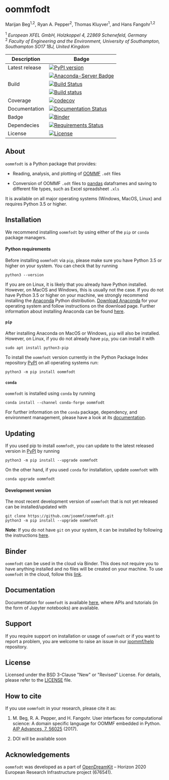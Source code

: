 # oommfodt
Marijan Beg<sup>1,2</sup>, Ryan A. Pepper<sup>2</sup>, Thomas Kluyver<sup>1</sup>, and Hans Fangohr<sup>1,2</sup>

<sup>1</sup> *European XFEL GmbH, Holzkoppel 4, 22869 Schenefeld, Germany*  
<sup>2</sup> *Faculty of Engineering and the Environment, University of Southampton, Southampton SO17 1BJ, United Kingdom*  

| Description | Badge |
| --- | --- |
| Latest release | [![PyPI version](https://badge.fury.io/py/oommfodt.svg)](https://badge.fury.io/py/oommfodt) |
|                | [![Anaconda-Server Badge](https://anaconda.org/conda-forge/oommfodt/badges/version.svg)](https://anaconda.org/conda-forge/oommfodt) |
| Build | [![Build Status](https://travis-ci.org/joommf/oommfodt.svg?branch=master)](https://travis-ci.org/joommf/oommfodt) |
|       |  [![Build status](https://ci.appveyor.com/api/projects/status/sr110qs3qj00yqib?svg=true)](https://ci.appveyor.com/project/marijanbeg/oommfodt) |
| Coverage | [![codecov](https://codecov.io/gh/joommf/oommfodt/branch/master/graph/badge.svg)](https://codecov.io/gh/joommf/oommfodt) |
| Documentation | [![Documentation Status](https://readthedocs.org/projects/oommfodt/badge/?version=latest)](http://oommfodt.readthedocs.io/en/latest/?badge=latest) |
| Badge | [![Binder](https://mybinder.org/badge.svg)](https://mybinder.org/v2/gh/joommf/oommfodt/master?filepath=index.ipynb) |
| Dependecies | [![Requirements Status](https://requires.io/github/joommf/oommfodt/requirements.svg?branch=master)](https://requires.io/github/joommf/oommfodt/requirements/?branch=master) |
| License | [![License](https://img.shields.io/badge/License-BSD%203--Clause-blue.svg)](https://opensource.org/licenses/BSD-3-Clause) |

## About

`oommfodt` is a Python package that provides:

- Reading, analysis, and plotting of [OOMMF](https://math.nist.gov/oommf/) `.odt` files

- Conversion of OOMMF `.odt` files to [pandas](https://pandas.pydata.org) dataframes and saving to different file types, such as Excel spreadsheet `.xls`

It is available on all major operating systems (Windows, MacOS, Linux) and requires Python 3.5 or higher.

## Installation

We recommend installing `oommfodt` by using either of the `pip` or `conda` package managers.

#### Python requirements

Before installing `oommfodt` via `pip`, please make sure you have Python 3.5 or higher on your system. You can check that by running

    python3 --version

If you are on Linux, it is likely that you already have Python installed. However, on MacOS and Windows, this is usually not the case. If you do not have Python 3.5 or higher on your machine, we strongly recommend installing the [Anaconda](https://www.anaconda.com/) Python distribution. [Download Anaconda](https://www.anaconda.com/download) for your operating system and follow instructions on the download page. Further information about installing Anaconda can be found [here](https://conda.io/docs/user-guide/install/download.html).

#### `pip`

After installing Anaconda on MacOS or Windows, `pip` will also be installed. However, on Linux, if you do not already have `pip`, you can install it with

    sudo apt install python3-pip

To install the `oommfodt` version currently in the Python Package Index repository [PyPI](https://pypi.org/project/oommfodt/) on all operating systems run:

    python3 -m pip install oommfodt

#### `conda`

`oommfodt` is installed using `conda` by running

    conda install --channel conda-forge oommfodt

For further information on the `conda` package, dependency, and environment management, please have a look at its [documentation](https://conda.io/docs/). 

## Updating

If you used pip to install `oommfodt`, you can update to the latest released version in [PyPI](https://pypi.org/project/oommfodt/) by running

    python3 -m pip install --upgrade oommfodt

On the other hand, if you used `conda` for installation, update `oommfodt` with

    conda upgrade oommfodt

#### Development version

The most recent development version of `oommfodt` that is not yet released can be installed/updated with

    git clone https://github.com/joommf/oommfodt.git
    python3 -m pip install --upgrade oommfodt

**Note**: If you do not have `git` on your system, it can be installed by following the instructions [here](https://git-scm.com/book/en/v2/Getting-Started-Installing-Git).

## Binder

`oommfodt` can be used in the cloud via Binder. This does not require you to have anything installed and no files will be created on your machine. To use `oommfodt` in the cloud, follow this [link](https://mybinder.org/v2/gh/joommf/oommfodt/master?filepath=index.ipynb).

## Documentation

Documentation for `oommfodt` is available [here](http://oommfodt.readthedocs.io/en/latest/?badge=latest), where APIs and tutorials (in the form of Jupyter notebooks) are available.

## Support

If you require support on installation or usage of `oommfodt` or if you want to report a problem, you are welcome to raise an issue in our [joommf/help](https://github.com/joommf/help) repository.

## License

Licensed under the BSD 3-Clause "New" or "Revised" License. For details, please refer to the [LICENSE](LICENSE) file.

## How to cite

If you use `oommfodt` in your research, please cite it as:

1. M. Beg, R. A. Pepper, and H. Fangohr. User interfaces for computational science: A domain specific language for OOMMF embedded in Python. [AIP Advances, 7, 56025](http://aip.scitation.org/doi/10.1063/1.4977225) (2017).

2. DOI will be available soon

## Acknowledgements

`oommfodt` was developed as a part of [OpenDreamKit](http://opendreamkit.org/) – Horizon 2020 European Research Infrastructure project (676541).
